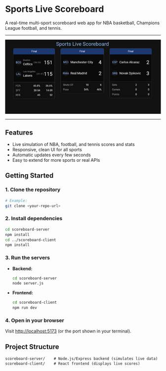 # Sports Live Scoreboard

A real-time multi-sport scoreboard web app for NBA basketball, Champions League football, and tennis.

---

![App Screenshot](scoreboard-client/public/image.png)

---

## Features
- Live simulation of NBA, football, and tennis scores and stats
- Responsive, clean UI for all sports
- Automatic updates every few seconds
- Easy to extend for more sports or real APIs

## Getting Started

### 1. Clone the repository
```sh
# Example:
git clone <your-repo-url>
```

### 2. Install dependencies
```sh
cd scoreboard-server
npm install
cd ../scoreboard-client
npm install
```

### 3. Run the servers
- **Backend:**
  ```sh
  cd scoreboard-server
  node server.js
  ```
- **Frontend:**
  ```sh
  cd scoreboard-client
  npm run dev
  ```

### 4. Open in your browser
Visit [http://localhost:5173](http://localhost:5173) (or the port shown in your terminal).

## Project Structure
```
scoreboard-server/    # Node.js/Express backend (simulates live data)
scoreboard-client/    # React frontend (displays live scores)
```

